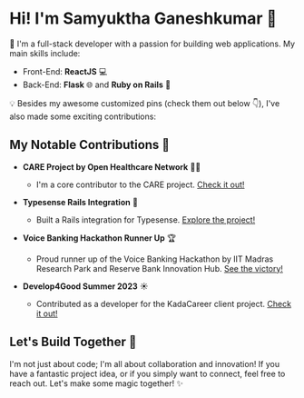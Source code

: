 # Hi! I'm Samyuktha Ganeshkumar 👋

🚀 I'm a full-stack developer with a passion for building web applications. My main skills include:

- Front-End: **ReactJS** 💻
- Back-End: **Flask** 🌐 and **Ruby on Rails** 🚂

💡 Besides my awesome customized pins (check them out below 👇), I've also made some exciting contributions:

## My Notable Contributions 🌟

- **CARE Project by Open Healthcare Network** 👩‍⚕️
  - I'm a core contributor to the CARE project. [Check it out!](https://github.com/coronasafe/care_fe/issues?q=assignee:@me+)

- **Typesense Rails Integration** 🚀
  - Built a Rails integration for Typesense. [Explore the project!](https://github.com/typesense/typesense-rails)

- **Voice Banking Hackathon Runner Up** 🏆
  - Proud runner up of the Voice Banking Hackathon by IIT Madras Research Park and Reserve Bank Innovation Hub. [See the victory!](https://github.com/snm2824/Vaulter)

- **Develop4Good Summer 2023** ☀️
  - Contributed as a developer for the KadaCareer client project. [Check it out!](https://github.com/kadakareer)

## Let's Build Together 🤝

I'm not just about code; I'm all about collaboration and innovation! If you have a fantastic project idea, or if you simply want to connect, feel free to reach out. Let's make some magic together! ✨


